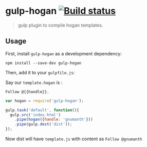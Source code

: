 # gulp-hogan [![Build status][travis-image]][travis-url]
> gulp plugin to compile hogan templates.

## Usage

First, install `gulp-hogan` as a development dependency:

```shell
npm install --save-dev gulp-hogan
```

Then, add it to your `gulpfile.js`:

Say our `template.hogan` is :

```
Follow @{{handle}}.
```

```javascript
var hogan = require('gulp-hogan');

gulp.task('default', function(){
  gulp.src('index.html')
    .pipe(hogan({handle: 'gnumanth'}))
    .pipe(gulp.dest('dist'));
});
```
Now dist will have `template.js` with content as `Follow @gnumanth`

[travis-url]: http://travis-ci.org/hemanth/gulp-hogan
[travis-image]: https://travis-ci.org/hemanth/gulp-hogan.svg


